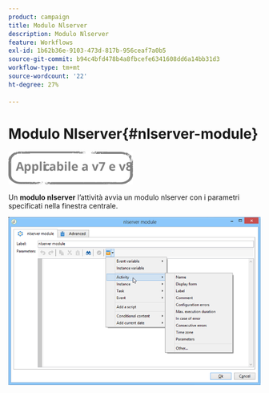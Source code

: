 ```yaml
---
product: campaign
title: Modulo Nlserver
description: Modulo Nlserver
feature: Workflows
exl-id: 1b62b36e-9103-473d-817b-956ceaf7a0b5
source-git-commit: b94c4bfd478b4a8fbcefe6341608dd6a14bb31d3
workflow-type: tm+mt
source-wordcount: '22'
ht-degree: 27%

---
```


# Modulo Nlserver{#nlserver-module}

![](../../assets/common.svg)

Un **modulo nlserver** l’attività avvia un modulo nlserver con i parametri specificati nella finestra centrale.

![](assets/nlserver_module_edit.png)
